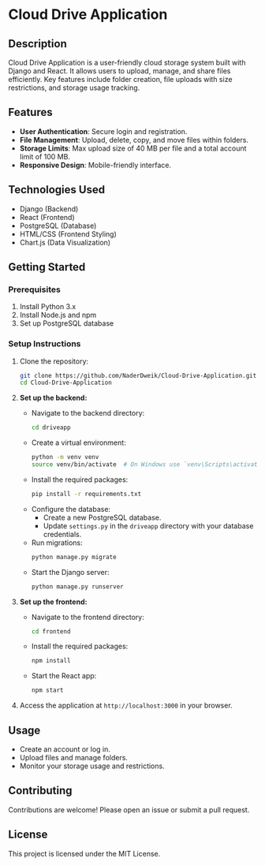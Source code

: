 
# Cloud Drive Application

## Description
Cloud Drive Application is a user-friendly cloud storage system built with Django and React. It allows users to upload, manage, and share files efficiently. Key features include folder creation, file uploads with size restrictions, and storage usage tracking.

## Features
- **User Authentication**: Secure login and registration.
- **File Management**: Upload, delete, copy, and move files within folders.
- **Storage Limits**: Max upload size of 40 MB per file and a total account limit of 100 MB.
- **Responsive Design**: Mobile-friendly interface.

## Technologies Used
- Django (Backend)
- React (Frontend)
- PostgreSQL (Database)
- HTML/CSS (Frontend Styling)
- Chart.js (Data Visualization)

## Getting Started

### Prerequisites
1. Install Python 3.x
2. Install Node.js and npm
3. Set up PostgreSQL database

### Setup Instructions
1. Clone the repository:
   ```bash
   git clone https://github.com/NaderDweik/Cloud-Drive-Application.git
   cd Cloud-Drive-Application
   ```

2. **Set up the backend:**
   - Navigate to the backend directory:
     ```bash
     cd driveapp
     ```
   - Create a virtual environment:
     ```bash
     python -m venv venv
     source venv/bin/activate  # On Windows use `venv\Scripts\activate`
     ```
   - Install the required packages:
     ```bash
     pip install -r requirements.txt
     ```
   - Configure the database:
     - Create a new PostgreSQL database.
     - Update `settings.py` in the `driveapp` directory with your database credentials.
   - Run migrations:
     ```bash
     python manage.py migrate
     ```
   - Start the Django server:
     ```bash
     python manage.py runserver
     ```

3. **Set up the frontend:**
   - Navigate to the frontend directory:
     ```bash
     cd frontend
     ```
   - Install the required packages:
     ```bash
     npm install
     ```
   - Start the React app:
     ```bash
     npm start
     ```

4. Access the application at `http://localhost:3000` in your browser.

## Usage
- Create an account or log in.
- Upload files and manage folders.
- Monitor your storage usage and restrictions.

## Contributing
Contributions are welcome! Please open an issue or submit a pull request.

## License
This project is licensed under the MIT License.
